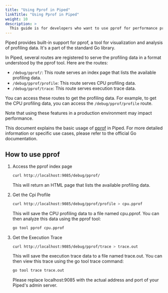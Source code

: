 ```yaml
---
title: "Using Pprof in Piped"
linkTitle: "Using Pprof in Piped"
weight: 10
description: >
  This guide is for developers who want to use pprof for performance profiling in Piped.
---
```


Piped provides built-in support for pprof, a tool for visualization and analysis of profiling data. It's a part of the standard Go library.

In Piped, several routes are registered to serve the profiling data in a format understood by the pprof tool. Here are the routes:

- `/debug/pprof/`: This route serves an index page that lists the available profiling data.
- `/debug/pprof/profile`: This route serves CPU profiling data.
- `/debug/pprof/trace`: This route serves execution trace data.

You can access these routes to get the profiling data. For example, to get the CPU profiling data, you can access the `/debug/pprof/profile` route.  

Note that using these features in a production environment may impact performance.  

This document explains the basic usage of [pprof](https://pkg.go.dev/net/http/pprof) in Piped. For more detailed information or specific use cases, please refer to the official Go documentation.

## How to use pprof

1. Access the pprof index page
    ```bash
    curl http://localhost:9085/debug/pprof/
    ```
    This will return an HTML page that lists the available profiling data.

2. Get the Cpi Profile
    ```bash
    curl http://localhost:9085/debug/pprof/profile > cpu.pprof
    ```
    This will save the CPU profiling data to a file named cpu.pprof. You can then analyze this data using the pprof tool:
    ```bash
    go tool pprof cpu.pprof
    ```

3. Get the Execution Trace
    ```bash
    curl http://localhost:9085/debug/pprof/trace > trace.out
    ```
    This will save the execution trace data to a file named trace.out. You can then view this trace using the go tool trace command:
    ```bash
    go tool trace trace.out
    ```
    Please replace localhost:9085 with the actual address and port of your Piped's admin server.
